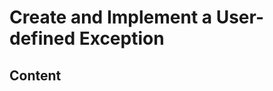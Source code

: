 <!-- omit in toc -->
# Create and Implement a User-defined Exception

<!-- omit in toc -->
## Content
